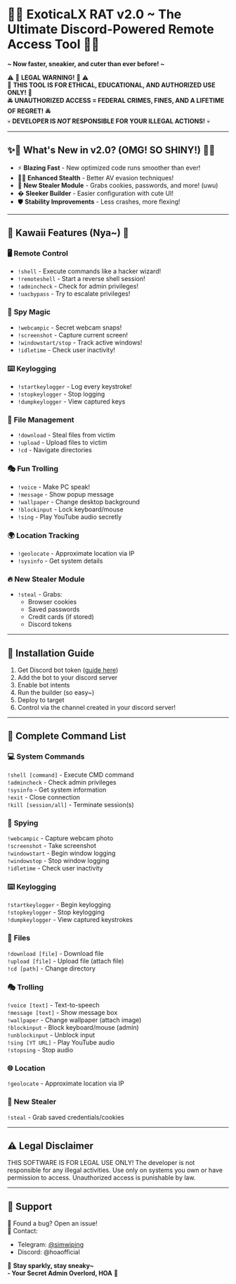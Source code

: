 # 💖🎀 ExoticaLX RAT v2.0 ~ The Ultimate Discord-Powered Remote Access Tool 🎀💖  
**~ Now faster, sneakier, and cuter than ever before! ~**  

⚠️ 🚫 **LEGAL WARNING!** 🚫 ⚠️  
🚨 **THIS TOOL IS FOR ETHICAL, EDUCATIONAL, AND AUTHORIZED USE ONLY!** 🚨  
🚔 **UNAUTHORIZED ACCESS = FEDERAL CRIMES, FINES, AND A LIFETIME OF REGRET!** 🚔  
💀 **DEVELOPER IS *NOT* RESPONSIBLE FOR YOUR ILLEGAL ACTIONS!** 💀  

---

## ✨🌈 **What's New in v2.0? (OMG! SO SHINY!)** 🌈✨  
- ⚡ **Blazing Fast** - New optimized code runs smoother than ever!  
- 🕵️‍♂️ **Enhanced Stealth** - Better AV evasion techniques!  
- 🎁 **New Stealer Module** - Grabs cookies, passwords, and more! (uwu)  
- � **Sleeker Builder** - Easier configuration with cute UI!  
- 🛡️ **Stability Improvements** - Less crashes, more flexing!  

---

## 🌸 **Kawaii Features (Nya~)** 🌸  
### **🖥️ Remote Control**  
- `!shell` - Execute commands like a hacker wizard!  
- `!remoteshell` - Start a reverse shell session!  
- `!admincheck` - Check for admin privileges!  
- `!uacbypass` - Try to escalate privileges!  

### 📸 **Spy Magic**  
- `!webcampic` - Secret webcam snaps!  
- `!screenshot` - Capture current screen!  
- `!windowstart/stop` - Track active windows!  
- `!idletime` - Check user inactivity!  

### ⌨️ **Keylogging**  
- `!startkeylogger` - Log every keystroke!  
- `!stopkeylogger` - Stop logging  
- `!dumpkeylogger` - View captured keys  

### 📁 **File Management**  
- `!download` - Steal files from victim  
- `!upload` - Upload files to victim  
- `!cd` - Navigate directories  

### 🎭 **Fun Trolling**  
- `!voice` - Make PC speak!  
- `!message` - Show popup message  
- `!wallpaper` - Change desktop background  
- `!blockinput` - Lock keyboard/mouse  
- `!sing` - Play YouTube audio secretly  

### 🌍 **Location Tracking**  
- `!geolocate` - Approximate location via IP  
- `!sysinfo` - Get system details  

### 🔥 **New Stealer Module**  
- `!steal` - Grabs:  
  - Browser cookies  
  - Saved passwords  
  - Credit cards (if stored)  
  - Discord tokens  

---

## 🧶 **Installation Guide**  
1. Get Discord bot token ([guide here](https://discordpy.readthedocs.io))  
2. Add the bot to your discord server
3. Enable bot intents
4. Run the builder (so easy~)  
5. Deploy to target  
6. Control via the channel created in your discord server!  

---

## 🎀 **Complete Command List**  

### 💻 **System Commands**  
`!shell [command]` - Execute CMD command  
`!admincheck` - Check admin privileges  
`!sysinfo` - Get system information  
`!exit` - Close connection  
`!kill [session/all]` - Terminate session(s)  

### 👀 **Spying**  
`!webcampic` - Capture webcam photo  
`!screenshot` - Take screenshot  
`!windowstart` - Begin window logging  
`!windowstop` - Stop window logging  
`!idletime` - Check user inactivity  

### ⌨️ **Keylogging**  
`!startkeylogger` - Begin keylogging  
`!stopkeylogger` - Stop keylogging  
`!dumpkeylogger` - View captured keystrokes  

### 📂 **Files**  
`!download [file]` - Download file  
`!upload [file]` - Upload file (attach file)  
`!cd [path]` - Change directory  

### 🎭 **Trolling**  
`!voice [text]` - Text-to-speech  
`!message [text]` - Show message box  
`!wallpaper` - Change wallpaper (attach image)  
`!blockinput` - Block keyboard/mouse (admin)  
`!unblockinput` - Unblock input  
`!sing [YT URL]` - Play YouTube audio  
`!stopsing` - Stop audio  

### 🌐 **Location**  
`!geolocate` - Approximate location via IP  

### 🎁 **New Stealer**  
`!steal` - Grab saved credentials/cookies  

---

## ⚠️ **Legal Disclaimer**  
THIS SOFTWARE IS FOR LEGAL USE ONLY! The developer is not responsible for any illegal activities. Use only on systems you own or have permission to access. Unauthorized access is punishable by law.

---

## 💌 **Support**  
🐞 Found a bug? Open an issue!  
📩 Contact:  
- Telegram: [@simwiping](https://t.me/simwiping)  
- Discord: @hoaofficial  

💖 **Stay sparkly, stay sneaky~**  
**- Your Secret Admin Overlord, HOA** 💋  
